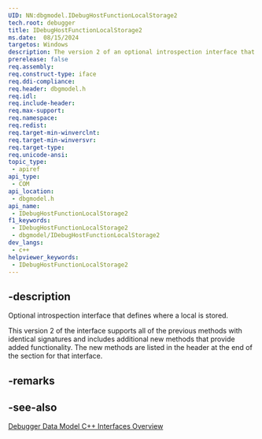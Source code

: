 ```yaml
---
UID: NN:dbgmodel.IDebugHostFunctionLocalStorage2
tech.root: debugger
title: IDebugHostFunctionLocalStorage2
ms.date:  08/15/2024
targetos: Windows
description: The version 2 of an optional introspection interface that defines where a local is stored. (dbgmodel.h)
prerelease: false
req.assembly: 
req.construct-type: iface
req.ddi-compliance: 
req.header: dbgmodel.h
req.idl: 
req.include-header: 
req.max-support: 
req.namespace: 
req.redist: 
req.target-min-winverclnt: 
req.target-min-winversvr: 
req.target-type: 
req.unicode-ansi: 
topic_type:
 - apiref
api_type:
 - COM
api_location:
 - dbgmodel.h
api_name:
 - IDebugHostFunctionLocalStorage2
f1_keywords:
 - IDebugHostFunctionLocalStorage2
 - dbgmodel/IDebugHostFunctionLocalStorage2
dev_langs:
 - c++
helpviewer_keywords:
 - IDebugHostFunctionLocalStorage2
---
```


## -description

Optional introspection interface that defines where a local is stored.

This version 2 of the interface supports all of the previous methods with identical signatures and includes additional new methods that provide added functionality. The new methods are listed in the header at the end of the section for that interface.

## -remarks

## -see-also

[Debugger Data Model C++ Interfaces Overview](/windows-hardware/drivers/debugger/data-model-cpp-overview)

